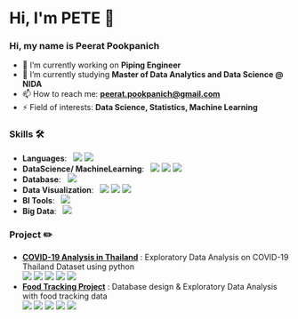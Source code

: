 # Hi, I'm PETE 👋

### Hi, my name is Peerat Pookpanich
- 🔭 I’m currently working on **Piping Engineer**
- 🌱 I’m currently studying **Master of Data Analytics and Data Science @ NIDA**
- 📫 How to reach me: **peerat.pookpanich@gmail.com**
- ⚡ Field of interests: **Data Science, Statistics, Machine Learning**

### Skills 🛠️
- **Languages**: &nbsp; 	<img src="https://img.shields.io/badge/Python-FFD43B?style=for-the-badge&logo=python&logoColor=blue" /> <img src="https://img.shields.io/badge/R-276DC3?style=for-the-badge&logo=r&logoColor=white" /> 
- **DataScience/ MachineLearning**: &nbsp; <img src="https://img.shields.io/badge/Numpy-777BB4?style=for-the-badge&logo=numpy&logoColor=white" /> <img src="https://img.shields.io/badge/Pandas-2C2D72?style=for-the-badge&logo=pandas&logoColor=white" /> <img src="https://img.shields.io/badge/scikit_learn-F7931E?style=for-the-badge&logo=scikit-learn&logoColor=white" />
- **Database**: &nbsp; <img src="https://img.shields.io/badge/MySQL-005C84?style=for-the-badge&logo=mysql&logoColor=white" />
- **Data Visualization**: &nbsp; <img src="https://img.shields.io/badge/Plotly-239120?style=for-the-badge&logo=plotly&logoColor=white" /> <img src="https://img.shields.io/badge/Matplotlib-008FC7?style=for-the-badge&logo=plotly&logoColor=white" /> <img src="https://img.shields.io/badge/Seaborn-071D49?style=for-the-badge&logo=plotly&logoColor=white" />
- **BI Tools**: &nbsp; <img src="https://img.shields.io/badge/PowerBI-F2C811?style=for-the-badge&logo=Power%20BI&logoColor=white" />
- **Big Data**: &nbsp; <img src="https://img.shields.io/badge/Apache_Spark-FFFFFF?style=for-the-badge&logo=apachespark&logoColor=#E35A16" />

### Project :pencil2:
- [**COVID-19 Analysis in Thailand**](https://github.com/PeeratPookpanich/covid19_analysis_thailand) : Exploratory Data Analysis on COVID-19 Thailand Dataset using python <br>
<img src="https://img.shields.io/badge/Python-FFD43B?style=for-the-badge&logo=python&logoColor=blue" /> <img src="https://img.shields.io/badge/Pandas-2C2D72?style=for-the-badge&logo=pandas&logoColor=white" /> <img src="https://img.shields.io/badge/Plotly-239120?style=for-the-badge&logo=plotly&logoColor=white" /> <img src="https://img.shields.io/badge/Matplotlib-008FC7?style=for-the-badge&logo=plotly&logoColor=white" /> <img src="https://img.shields.io/badge/Seaborn-071D49?style=for-the-badge&logo=plotly&logoColor=white" />
- [**Food Tracking Project**](https://github.com/PeeratPookpanich/food_tracking_project) : Database design & Exploratory Data Analysis with food tracking data <br>
<img src="https://img.shields.io/badge/Python-FFD43B?style=for-the-badge&logo=python&logoColor=blue" /> <img src="https://img.shields.io/badge/MySQL-005C84?style=for-the-badge&logo=mysql&logoColor=white" /> <img src="https://img.shields.io/badge/Pandas-2C2D72?style=for-the-badge&logo=pandas&logoColor=white" /> <img src="https://img.shields.io/badge/Matplotlib-008FC7?style=for-the-badge&logo=plotly&logoColor=white" /> <img src="https://img.shields.io/badge/Seaborn-071D49?style=for-the-badge&logo=plotly&logoColor=white" />






<!--
**PeeratPookpanich/PeeratPookpanich** is a ✨ _special_ ✨ repository because its `README.md` (this file) appears on your GitHub profile.

Here are some ideas to get you started:

- 🔭 I’m currently working on ...
- 🌱 I’m currently learning ...
- 👯 I’m looking to collaborate on ...
- 🤔 I’m looking for help with ...
- 💬 Ask me about ...
- 📫 How to reach me: ...
- 😄 Pronouns: ...
- ⚡ Fun fact: ...
-->
